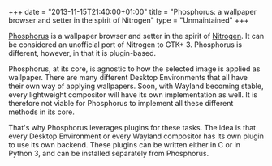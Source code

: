 +++
date = "2013-11-15T21:40:00+01:00"
title = "Phosphorus: a wallpaper browser and setter in the spirit of Nitrogen"
type = "Unmaintained"
+++

[Phosphorus](https://github.com/Hjdskes/phosphorus) is a wallpaper browser and
setter in the spirit of [Nitrogen](https://github.com/l3ib/nitrogen). It can be
considered an unofficial port of Nitrogen to GTK+ 3. Phosphorus is different,
however, in that it is plugin-based.

Phosphorus, at its core, is agnostic to how the selected image is applied as
wallpaper. There are many different Desktop Environments that all have their own
way of applying wallpapers. Soon, with Wayland becoming stable, every
lightweight compositor will have its own implementation as well. It is therefore
not viable for Phosphorus to implement all these different methods in its core.

That's why Phosphorus leverages plugins for these tasks. The idea is that every
Desktop Environment or every Wayland compositor has its own plugin to use its
own backend. These plugins can be written either in C or in Python 3, and can be
installed separately from Phosphorus.

